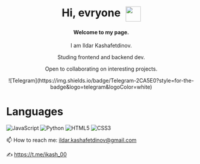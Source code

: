 <h1 align="center">Hi, evryone&nbsp;&nbsp;<img align="top" src="https://github.com/blackcater/blackcater/raw/main/images/Hi.gif" height="40" width="40"/></h1>
<h4 align="center">Welcome to my page.</h4>
<p align="center">I am Ildar Kashafetdinov.</p>
<p align="center">Studing frontend and backend dev.</p>
<p align="center">Open to collaborating on interesting projects.</p>
<div align="center">![Telegram](https://img.shields.io/badge/Telegram-2CA5E0?style=for-the-badge&logo=telegram&logoColor=white)</div>



# Languages
![JavaScript](https://img.shields.io/badge/javascript-%23323330.svg?style=for-the-badge&logo=javascript&logoColor=%23F7DF1E)
![Python](https://img.shields.io/badge/python-3670A0?style=for-the-badge&logo=python&logoColor=ffdd54)
![HTML5](https://img.shields.io/badge/html5-%23E34F26.svg?style=for-the-badge&logo=html5&logoColor=white)
![CSS3](https://img.shields.io/badge/css3-%231572B6.svg?style=for-the-badge&logo=css3&logoColor=white)





📫 How to reach me: ildar.kashafetdinov@gmail.com

✍️ https://t.me/ikash_00
